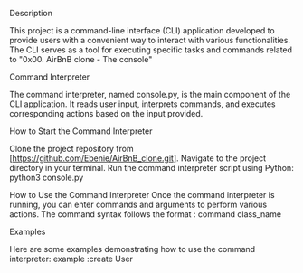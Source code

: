 Description

This project is a command-line interface (CLI) application developed to provide users 
with a convenient way to interact with various functionalities. The CLI serves as a tool
for executing specific tasks and commands related to "0x00. AirBnB clone - The console"


Command Interpreter

The command interpreter, named console.py, is the main component of the CLI application.
It reads user input, interprets commands, and executes corresponding actions based on the input
 provided.


How to Start the Command Interpreter

Clone the project repository from [https://github.com/Ebenie/AirBnB_clone.git].
Navigate to the project directory in your terminal.
Run the command interpreter script using Python: python3 console.py


How to Use the Command Interpreter
Once the command interpreter is running, you can enter commands 
and arguments to perform various actions. The command syntax 
follows the format : command class_name

Examples

Here are some examples demonstrating how to use the command interpreter:
example :create User
